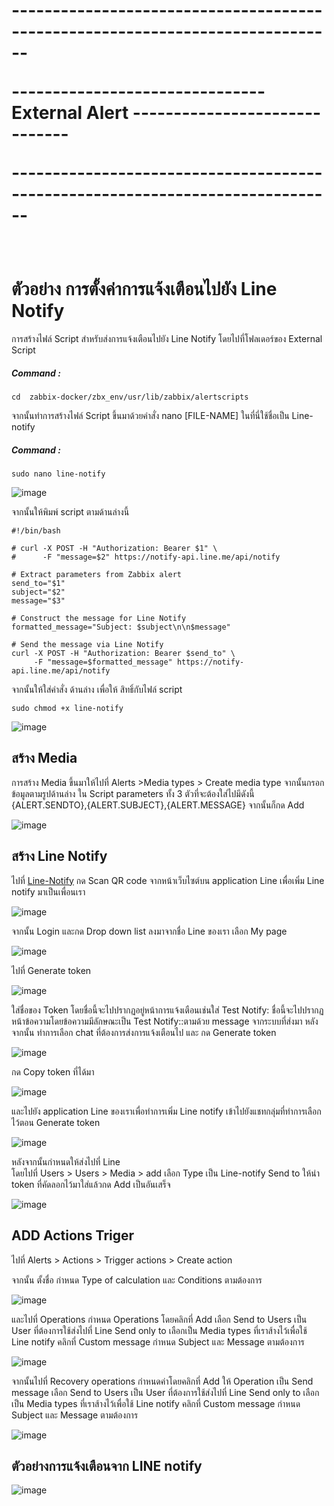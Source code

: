 <strong> <h1>
<p>------------------------------------------------------------------------------</p>
<p>------------------------------- External Alert ------------------------------</p>
<p>------------------------------------------------------------------------------</p>
</h1> </strong>
<br>

<h1>ตัวอย่าง การตั้งค่าการแจ้งเตือนไปยัง Line Notify</h1>

การสร้างไฟล์ Script สำหรับส่งการแจ้งเตือนไปยัง Line Notify โดยไปที่โฟลเดอร์ของ External Script
##### Command : 
~~~
cd  zabbix-docker/zbx_env/usr/lib/zabbix/alertscripts
~~~

จากนั้นทำการสร้างไฟล์ Script ขึ้นมาด้วยคำสั่ง nano [FILE-NAME] ในที่นี่ใช้ชื่อเป็น Line-notify
##### Command : 
~~~
sudo nano line-notify
~~~


![image](https://github.com/lersakk/ZabbixUserManual/assets/136166133/1adb47c4-bf9d-49a3-95ea-5715b9a37aab)

จากนั้นให้พิมพ์ script ตามด้านล่างนี้

~~~
#!/bin/bash
 
# curl -X POST -H "Authorization: Bearer $1" \
#      -F "message=$2" https://notify-api.line.me/api/notify
 
# Extract parameters from Zabbix alert
send_to="$1"
subject="$2"
message="$3"
 
# Construct the message for Line Notify
formatted_message="Subject: $subject\n\n$message"
 
# Send the message via Line Notify
curl -X POST -H "Authorization: Bearer $send_to" \
     -F "message=$formatted_message" https://notify-api.line.me/api/notify

~~~

จากนั้นให้ใส่คำสั่ง ด้านล่าง เพื่อให้ สิทธิ์กับไฟล์ script

~~~
sudo chmod +x line-notify
~~~

![image](https://github.com/lersakk/ZabbixUserManual/assets/136166133/58595472-438a-4007-9eee-0e2f9e2311b5)


## สร้าง Media 

การสร้าง Media ขึ้นมาให้ไปที่ Alerts >Media types > Create media type 
จากนั้นกรอกข้อมูลตามรูปด้านล่าง ใน Script parameters ทั้ง 3 ตัวที่จะต้องใส่ไปมีดังนี้
{ALERT.SENDTO},{ALERT.SUBJECT},{ALERT.MESSAGE}
จากนั้นก็กด Add 

![image](https://github.com/lersakk/ZabbixUserManual/assets/136166133/f7e30f01-af62-45df-a62f-7116d5d2bb2d)

## สร้าง Line Notify

ไปที่  [Line-Notify](https://notify-bot.line.me/)  กด Scan QR code จากหน้าเว็บไซต์บน application Line เพื่อเพิ่ม Line notify มาเป็นเพื่อนเรา

![image](https://github.com/lersakk/ZabbixUserManual/assets/136166133/138e3c93-13dd-4667-be87-dd044f596767)


จากนั้น  Login และกด Drop down list ลงมาจากชื่อ Line ของเรา เลือก My page

![image](https://github.com/lersakk/ZabbixUserManual/assets/136166133/b048188b-8681-48f4-a3ed-a609810f48d2)


ไปที่  Generate  token


![image](https://github.com/lersakk/ZabbixUserManual/assets/136166133/36239c2f-0fad-442b-88d0-2bd3c746bd37)

ใส่ชื่อของ Token โดยชื่อนี้จะไปปรากฏอยู่หน้าการแจ้งเตือนเช่นใส่ Test Notify: ชื่อนี้จะไปปรากฏหน้าข้อความโดยข้อความมีลักษณะเป็น Test Notify::ตามด้วย message จากระบบที่ส่งมา หลังจากนั้น ทำการเลือก chat ที่ต้องการส่งการแจ้งเตือนไป และ กด Generate  token


![image](https://github.com/lersakk/ZabbixUserManual/assets/136166133/715979c4-4f46-4672-9ef0-eaf6f3b29162)

กด Copy token ที่ได้มา


![image](https://github.com/lersakk/ZabbixUserManual/assets/136166133/4772117a-20d0-4faa-b80e-f83a2218358c)


และไปยัง application Line ของเราเพื่อทำการเพิ่ม Line notify เข้าไปยังแชทกลุ่มที่ทำการเลือกไว้ตอน Generate  token


![image](https://github.com/lersakk/ZabbixUserManual/assets/136166133/46b4228b-5e69-40fc-82fb-03382ac0816c)

หลังจากนั้นกำหนดให้ส่งไปที่ Line  
โดยไปที่ Users > Users > Media > add
เลือก Type  เป็น Line-notify    Send to ให้นำ token ที่คัดลอกไว้มาใส่แล้วกด Add เป็นอันเสร็จ


![image](https://github.com/lersakk/ZabbixUserManual/assets/136166133/82f8f40e-88f7-421b-8d02-5a10e3a34e07)

## ADD Actions Triger  

ไปที่ Alerts > Actions > Trigger actions > Create action

จากนั้น ตั้งชื่อ กำหนด Type of calculation และ Conditions  ตามต้องการ 


![image](https://github.com/lersakk/ZabbixUserManual/assets/136166133/73cfa7e8-3599-4f1f-827a-9256134f48e1)


และไปที่ Operations กำหนด Operations  โดยคลิกที่ Add
เลือก Send to Users เป็น User ที่ต้องการใช้ส่งไปที่ Line 
Send only to เลือกเป็น Media types ที่เราส้างไว้เพื่อใช้ Line notify คลิกที่ Custom message
กำหนด Subject และ Message ตามต้องการ 



![image](https://github.com/lersakk/ZabbixUserManual/assets/136166133/6849756e-c0f5-4f56-ba86-a9a518e84815)


จากนั้นไปที่ Recovery operations กำหนดค่าโดยคลิกที่ Add ให้ Operation เป็น Send message
เลือก Send to Users เป็น User ที่ต้องการใช้ส่งไปที่ Line 
Send only to เลือกเป็น Media types ที่เราส้างไว้เพื่อใช้ Line notify คลิกที่ Custom message
กำหนด Subject และ Message ตามต้องการ 



![image](https://github.com/lersakk/ZabbixUserManual/assets/136166133/d3a70515-76ae-4b70-b90e-8fe373cbd763)


## ตัวอย่างการแจ้งเตือนจาก LINE notify 


![image](https://github.com/lersakk/ZabbixUserManual/assets/136166133/b7f022a7-d891-4cf9-8b5f-a30277546cc6)
